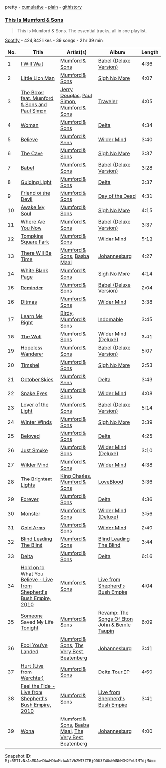 pretty - [cumulative](/playlists/cumulative/37i9dQZF1DZ06evO1Tcb3G.md) - [plain](/playlists/plain/37i9dQZF1DZ06evO1Tcb3G) - [githistory](https://github.githistory.xyz/mackorone/spotify-playlist-archive/blob/main/playlists/plain/37i9dQZF1DZ06evO1Tcb3G)

### [This Is Mumford & Sons](https://open.spotify.com/playlist/37i9dQZF1DZ06evO1Tcb3G)

> This is Mumford & Sons\. The essential tracks, all in one playlist.

[Spotify](https://open.spotify.com/user/spotify) - 424,842 likes - 39 songs - 2 hr 39 min

| No. | Title | Artist(s) | Album | Length |
|---|---|---|---|---|
| 1 | [I Will Wait](https://open.spotify.com/track/5PRRthP9SLfbXB359MfIWv) | [Mumford & Sons](https://open.spotify.com/artist/3gd8FJtBJtkRxdfbTu19U2) | [Babel \(Deluxe Version\)](https://open.spotify.com/album/5tFS6ENAcvCW1V8uKYuk5m) | 4:36 |
| 2 | [Little Lion Man](https://open.spotify.com/track/4B4vB3oB8csotplfoQcAd6) | [Mumford & Sons](https://open.spotify.com/artist/3gd8FJtBJtkRxdfbTu19U2) | [Sigh No More](https://open.spotify.com/album/4828DYqqXoOl1bMPyh5c3S) | 4:07 |
| 3 | [The Boxer feat\. Mumford & Sons and Paul Simon](https://open.spotify.com/track/73C8vVm2BRLLBQ8FH6N6Qm) | [Jerry Douglas](https://open.spotify.com/artist/4YgACLaoEjPl4kVZ5WmBN9), [Paul Simon](https://open.spotify.com/artist/2CvCyf1gEVhI0mX6aFXmVI), [Mumford & Sons](https://open.spotify.com/artist/3gd8FJtBJtkRxdfbTu19U2) | [Traveler](https://open.spotify.com/album/6YNQ1O9C5AVtOGEPIIwkAG) | 4:05 |
| 4 | [Woman](https://open.spotify.com/track/47DKI4RxI8ZW0sBqDenMhO) | [Mumford & Sons](https://open.spotify.com/artist/3gd8FJtBJtkRxdfbTu19U2) | [Delta](https://open.spotify.com/album/0Wmnkh4lzGy5rgkUPOjYbg) | 4:34 |
| 5 | [Believe](https://open.spotify.com/track/3OgZdIAHaDMOtYq8Z5iCQ5) | [Mumford & Sons](https://open.spotify.com/artist/3gd8FJtBJtkRxdfbTu19U2) | [Wilder Mind](https://open.spotify.com/album/7LMz6ALQP2Jn9FdZmeeuiQ) | 3:40 |
| 6 | [The Cave](https://open.spotify.com/track/3vUn7FE3ZaQgJmkhIrIirF) | [Mumford & Sons](https://open.spotify.com/artist/3gd8FJtBJtkRxdfbTu19U2) | [Sigh No More](https://open.spotify.com/album/4828DYqqXoOl1bMPyh5c3S) | 3:37 |
| 7 | [Babel](https://open.spotify.com/track/56gIMfbYgE8T317pqNNxrk) | [Mumford & Sons](https://open.spotify.com/artist/3gd8FJtBJtkRxdfbTu19U2) | [Babel \(Deluxe Version\)](https://open.spotify.com/album/3FfuUD3Je9t9tQq80Zq41y) | 3:28 |
| 8 | [Guiding Light](https://open.spotify.com/track/3W3RQneS2yhA7E5l1dJW18) | [Mumford & Sons](https://open.spotify.com/artist/3gd8FJtBJtkRxdfbTu19U2) | [Delta](https://open.spotify.com/album/0Wmnkh4lzGy5rgkUPOjYbg) | 3:37 |
| 9 | [Friend of the Devil](https://open.spotify.com/track/6O60CS8ck9bmHyOJOWp61m) | [Mumford & Sons](https://open.spotify.com/artist/3gd8FJtBJtkRxdfbTu19U2) | [Day of the Dead](https://open.spotify.com/album/5eVGVLpLcMEjuP1BNdlKWz) | 4:31 |
| 10 | [Awake My Soul](https://open.spotify.com/track/2jTkLdldm7xtHUfHKhzR7S) | [Mumford & Sons](https://open.spotify.com/artist/3gd8FJtBJtkRxdfbTu19U2) | [Sigh No More](https://open.spotify.com/album/4828DYqqXoOl1bMPyh5c3S) | 4:15 |
| 11 | [Where Are You Now](https://open.spotify.com/track/35EetinpgZv45rOfpDvlE4) | [Mumford & Sons](https://open.spotify.com/artist/3gd8FJtBJtkRxdfbTu19U2) | [Babel \(Deluxe Version\)](https://open.spotify.com/album/3FfuUD3Je9t9tQq80Zq41y) | 3:37 |
| 12 | [Tompkins Square Park](https://open.spotify.com/track/7rQ3Gz0M6eMUCOQf4fs0qq) | [Mumford & Sons](https://open.spotify.com/artist/3gd8FJtBJtkRxdfbTu19U2) | [Wilder Mind](https://open.spotify.com/album/7LMz6ALQP2Jn9FdZmeeuiQ) | 5:12 |
| 13 | [There Will Be Time](https://open.spotify.com/track/3BqDKQg8onwppXlPw4SYnZ) | [Mumford & Sons](https://open.spotify.com/artist/3gd8FJtBJtkRxdfbTu19U2), [Baaba Maal](https://open.spotify.com/artist/49z6oAiD2RpyUf5yLJs7Nf) | [Johannesburg](https://open.spotify.com/album/27AgSR4nCZSfMzb61JQ066) | 4:27 |
| 14 | [White Blank Page](https://open.spotify.com/track/6oxnUh5HybZDk6VNGzvw2j) | [Mumford & Sons](https://open.spotify.com/artist/3gd8FJtBJtkRxdfbTu19U2) | [Sigh No More](https://open.spotify.com/album/4828DYqqXoOl1bMPyh5c3S) | 4:14 |
| 15 | [Reminder](https://open.spotify.com/track/6LPjdmMvIKGxuzVFsTKF6Z) | [Mumford & Sons](https://open.spotify.com/artist/3gd8FJtBJtkRxdfbTu19U2) | [Babel \(Deluxe Version\)](https://open.spotify.com/album/0jcOOqw8oVjs2ngnrndbsO) | 2:04 |
| 16 | [Ditmas](https://open.spotify.com/track/0XWfxQBDCKR7FTxBAENYXV) | [Mumford & Sons](https://open.spotify.com/artist/3gd8FJtBJtkRxdfbTu19U2) | [Wilder Mind](https://open.spotify.com/album/7LMz6ALQP2Jn9FdZmeeuiQ) | 3:38 |
| 17 | [Learn Me Right](https://open.spotify.com/track/7JWIKtAToWqvAl1qlpsjlC) | [Birdy](https://open.spotify.com/artist/2WX2uTcsvV5OnS0inACecP), [Mumford & Sons](https://open.spotify.com/artist/3gd8FJtBJtkRxdfbTu19U2) | [Indomable](https://open.spotify.com/album/3ywdCjvMj2iL372ajvu3Xx) | 3:45 |
| 18 | [The Wolf](https://open.spotify.com/track/7xvcfEnaPXtiFt79Rzq1fm) | [Mumford & Sons](https://open.spotify.com/artist/3gd8FJtBJtkRxdfbTu19U2) | [Wilder Mind \(Deluxe\)](https://open.spotify.com/album/2okzRzTuOsFTUNsJZRhqsi) | 3:41 |
| 19 | [Hopeless Wanderer](https://open.spotify.com/track/1FNGW0JOSp7Rbomh80XVYm) | [Mumford & Sons](https://open.spotify.com/artist/3gd8FJtBJtkRxdfbTu19U2) | [Babel \(Deluxe Version\)](https://open.spotify.com/album/3FfuUD3Je9t9tQq80Zq41y) | 5:07 |
| 20 | [Timshel](https://open.spotify.com/track/5KYtnw4qIYaCxNRXVEOdSJ) | [Mumford & Sons](https://open.spotify.com/artist/3gd8FJtBJtkRxdfbTu19U2) | [Sigh No More](https://open.spotify.com/album/4828DYqqXoOl1bMPyh5c3S) | 2:53 |
| 21 | [October Skies](https://open.spotify.com/track/77GRxATpswGNnEJIFvSrHr) | [Mumford & Sons](https://open.spotify.com/artist/3gd8FJtBJtkRxdfbTu19U2) | [Delta](https://open.spotify.com/album/4TgzPAmjhR2Qkh7P6lIRnH) | 3:43 |
| 22 | [Snake Eyes](https://open.spotify.com/track/3SvIbcr7uvjRp5PuPN47eo) | [Mumford & Sons](https://open.spotify.com/artist/3gd8FJtBJtkRxdfbTu19U2) | [Wilder Mind](https://open.spotify.com/album/7LMz6ALQP2Jn9FdZmeeuiQ) | 4:08 |
| 23 | [Lover of the Light](https://open.spotify.com/track/6NUr2TMn5nsaerT4tuHpFb) | [Mumford & Sons](https://open.spotify.com/artist/3gd8FJtBJtkRxdfbTu19U2) | [Babel \(Deluxe Version\)](https://open.spotify.com/album/3FfuUD3Je9t9tQq80Zq41y) | 5:14 |
| 24 | [Winter Winds](https://open.spotify.com/track/4iVzgmqhxypCb6CYYnznLc) | [Mumford & Sons](https://open.spotify.com/artist/3gd8FJtBJtkRxdfbTu19U2) | [Sigh No More](https://open.spotify.com/album/4828DYqqXoOl1bMPyh5c3S) | 3:39 |
| 25 | [Beloved](https://open.spotify.com/track/7HFgnF1oPMzkCqEMBOA2yI) | [Mumford & Sons](https://open.spotify.com/artist/3gd8FJtBJtkRxdfbTu19U2) | [Delta](https://open.spotify.com/album/0Wmnkh4lzGy5rgkUPOjYbg) | 4:25 |
| 26 | [Just Smoke](https://open.spotify.com/track/7CDi9DHRDKyfLSgtDs9wex) | [Mumford & Sons](https://open.spotify.com/artist/3gd8FJtBJtkRxdfbTu19U2) | [Wilder Mind \(Deluxe\)](https://open.spotify.com/album/2okzRzTuOsFTUNsJZRhqsi) | 3:10 |
| 27 | [Wilder Mind](https://open.spotify.com/track/60Q1lkwI6yCnOdwbA1mX1s) | [Mumford & Sons](https://open.spotify.com/artist/3gd8FJtBJtkRxdfbTu19U2) | [Wilder Mind](https://open.spotify.com/album/7LMz6ALQP2Jn9FdZmeeuiQ) | 4:38 |
| 28 | [The Brightest Lights](https://open.spotify.com/track/7DSFu4NFVpDpWCafZ0cxPJ) | [King Charles](https://open.spotify.com/artist/6QKDcdjtwqu4E7rztEUQu5), [Mumford & Sons](https://open.spotify.com/artist/3gd8FJtBJtkRxdfbTu19U2) | [LoveBlood](https://open.spotify.com/album/07MeEPmkdYGUOCjsdh22Wj) | 3:36 |
| 29 | [Forever](https://open.spotify.com/track/29u2jPjN6ZEKf31W0eEbx7) | [Mumford & Sons](https://open.spotify.com/artist/3gd8FJtBJtkRxdfbTu19U2) | [Delta](https://open.spotify.com/album/4TgzPAmjhR2Qkh7P6lIRnH) | 4:36 |
| 30 | [Monster](https://open.spotify.com/track/5RJeg1KeRTQxsgZcPrxWBD) | [Mumford & Sons](https://open.spotify.com/artist/3gd8FJtBJtkRxdfbTu19U2) | [Wilder Mind \(Deluxe\)](https://open.spotify.com/album/2okzRzTuOsFTUNsJZRhqsi) | 3:56 |
| 31 | [Cold Arms](https://open.spotify.com/track/1Krvbw26ewysVZRY6Rd9n1) | [Mumford & Sons](https://open.spotify.com/artist/3gd8FJtBJtkRxdfbTu19U2) | [Wilder Mind](https://open.spotify.com/album/7LMz6ALQP2Jn9FdZmeeuiQ) | 2:49 |
| 32 | [Blind Leading The Blind](https://open.spotify.com/track/7vM4aNsNhDsNCLIjgbh1Be) | [Mumford & Sons](https://open.spotify.com/artist/3gd8FJtBJtkRxdfbTu19U2) | [Blind Leading The Blind](https://open.spotify.com/album/4O1GPscutuBiEMaYAEBzS4) | 3:44 |
| 33 | [Delta](https://open.spotify.com/track/3Rtlsb4YUeAz1733sFt8eJ) | [Mumford & Sons](https://open.spotify.com/artist/3gd8FJtBJtkRxdfbTu19U2) | [Delta](https://open.spotify.com/album/0Wmnkh4lzGy5rgkUPOjYbg) | 6:16 |
| 34 | [Hold on to What You Believe \- Live from Shepherd's Bush Empire, 2010](https://open.spotify.com/track/13UaKj7X8zno0QHa0sQ4lR) | [Mumford & Sons](https://open.spotify.com/artist/3gd8FJtBJtkRxdfbTu19U2) | [Live from Shepherd's Bush Empire](https://open.spotify.com/album/2BSWogsmKbWv9zmTAjjgpH) | 4:04 |
| 35 | [Someone Saved My Life Tonight](https://open.spotify.com/track/7wfVhQbInlrp92VTyi4gx3) | [Mumford & Sons](https://open.spotify.com/artist/3gd8FJtBJtkRxdfbTu19U2) | [Revamp: The Songs Of Elton John & Bernie Taupin](https://open.spotify.com/album/2w667CqWz0JWkhxP7IfijA) | 6:09 |
| 36 | [Fool You’ve Landed](https://open.spotify.com/track/0MKQZo1oHR4IOoc63V6Mxg) | [Mumford & Sons](https://open.spotify.com/artist/3gd8FJtBJtkRxdfbTu19U2), [The Very Best](https://open.spotify.com/artist/7ngHgvOBZdRQb9ITJfLvdO), [Beatenberg](https://open.spotify.com/artist/3S9sb8w9r1iojdrAL1soiU) | [Johannesburg](https://open.spotify.com/album/27AgSR4nCZSfMzb61JQ066) | 3:41 |
| 37 | [Hurt \(Live from Werchter\)](https://open.spotify.com/track/7owiVG8UaTtTkcErdgyHet) | [Mumford & Sons](https://open.spotify.com/artist/3gd8FJtBJtkRxdfbTu19U2) | [Delta Tour EP](https://open.spotify.com/album/0Mdbs380PEaE81bScwSlBB) | 4:59 |
| 38 | [Feel the Tide \- Live from Shepherd's Bush Empire, 2010](https://open.spotify.com/track/34tD0jmk90OTCt5OPj8w5v) | [Mumford & Sons](https://open.spotify.com/artist/3gd8FJtBJtkRxdfbTu19U2) | [Live from Shepherd's Bush Empire](https://open.spotify.com/album/2BSWogsmKbWv9zmTAjjgpH) | 3:41 |
| 39 | [Wona](https://open.spotify.com/track/63akED5KUaUrrjhp3D57lE) | [Mumford & Sons](https://open.spotify.com/artist/3gd8FJtBJtkRxdfbTu19U2), [Baaba Maal](https://open.spotify.com/artist/49z6oAiD2RpyUf5yLJs7Nf), [The Very Best](https://open.spotify.com/artist/7ngHgvOBZdRQb9ITJfLvdO), [Beatenberg](https://open.spotify.com/artist/3S9sb8w9r1iojdrAL1soiU) | [Johannesburg](https://open.spotify.com/album/27AgSR4nCZSfMzb61JQ066) | 4:00 |

Snapshot ID: `Mjc5MTIzNzAsMDAwMDAwMDAxMzAwN2VhZWI3ZTBjODU3ZWUwNWNhMGM2YmU1MTdjMA==`
